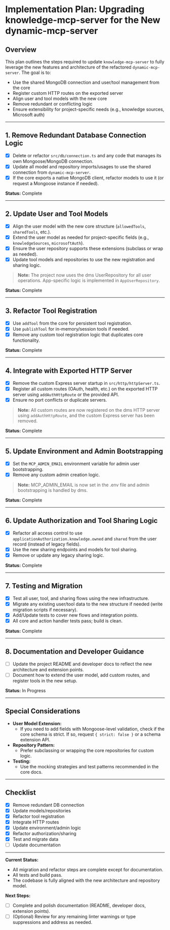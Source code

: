 # Implementation Plan: Upgrading knowledge-mcp-server for the New dynamic-mcp-server

## Overview

This plan outlines the steps required to update `knowledge-mcp-server` to fully leverage the new features and architecture of the refactored `dynamic-mcp-server`. The goal is to:

- Use the shared MongoDB connection and user/tool management from the core
- Register custom HTTP routes on the exported server
- Align user and tool models with the new core
- Remove redundant or conflicting logic
- Ensure extensibility for project-specific needs (e.g., knowledge sources, Microsoft auth)

---

## 1. Remove Redundant Database Connection Logic

- [x] Delete or refactor `src/db/connection.ts` and any code that manages its own Mongoose/MongoDB connection.
- [x] Update all model and repository imports/usages to use the shared connection from `dynamic-mcp-server`.
- [x] If the core exports a native MongoDB client, refactor models to use it (or request a Mongoose instance if needed).

**Status:** Complete

---

## 2. Update User and Tool Models

- [x] Align the user model with the new core structure (`allowedTools`, `sharedTools`, etc.).
- [x] Extend the user model as needed for project-specific fields (e.g., `knowledgeSources`, `microsoftAuth`).
- [x] Ensure the user repository supports these extensions (subclass or wrap as needed).
- [x] Update tool models and repositories to use the new registration and sharing logic.

> **Note:** The project now uses the dms UserRepository for all user operations. App-specific logic is implemented in `AppUserRepository`.

**Status:** Complete

---

## 3. Refactor Tool Registration

- [x] Use `addTool` from the core for persistent tool registration.
- [x] Use `publishTool` for in-memory/session tools if needed.
- [x] Remove any custom tool registration logic that duplicates core functionality.

**Status:** Complete

---

## 4. Integrate with Exported HTTP Server

- [x] Remove the custom Express server startup in `src/http/httpServer.ts`.
- [x] Register all custom routes (OAuth, health, etc.) on the exported HTTP server using `addAuthHttpRoute` or the provided API.
- [x] Ensure no port conflicts or duplicate servers.

> **Note:** All custom routes are now registered on the dms HTTP server using `addAuthHttpRoute`, and the custom Express server has been removed.

**Status:** Complete

---

## 5. Update Environment and Admin Bootstrapping

- [x] Set the `MCP_ADMIN_EMAIL` environment variable for admin user bootstrapping.
- [x] Remove any custom admin creation logic.

> **Note:** MCP_ADMIN_EMAIL is now set in the .env file and admin bootstrapping is handled by dms.

**Status:** Complete

---

## 6. Update Authorization and Tool Sharing Logic

- [x] Refactor all access control to use `applicationAuthorization.knowledge.owned` and `shared` from the user record (instead of legacy fields).
- [x] Use the new sharing endpoints and models for tool sharing.
- [x] Remove or update any legacy sharing logic.

**Status:** Complete

---

## 7. Testing and Migration

- [x] Test all user, tool, and sharing flows using the new infrastructure.
- [x] Migrate any existing user/tool data to the new structure if needed (write migration scripts if necessary).
- [x] Add/Update tests to cover new flows and integration points.
- [x] All core and action handler tests pass; build is clean.

**Status:** Complete

---

## 8. Documentation and Developer Guidance

- [ ] Update the project README and developer docs to reflect the new architecture and extension points.
- [ ] Document how to extend the user model, add custom routes, and register tools in the new setup.

**Status:** In Progress

---

## Special Considerations

- **User Model Extension:**
  - If you need to add fields with Mongoose-level validation, check if the core schema is strict. If so, request `{ strict: false }` or a schema extension API.
- **Repository Pattern:**
  - Prefer subclassing or wrapping the core repositories for custom logic.
- **Testing:**
  - Use the mocking strategies and test patterns recommended in the core docs.

---

## Checklist

- [x] Remove redundant DB connection
- [x] Update models/repositories
- [x] Refactor tool registration
- [x] Integrate HTTP routes
- [x] Update environment/admin logic
- [x] Refactor authorization/sharing
- [x] Test and migrate data
- [ ] Update documentation

---

**Current Status:**

- All migration and refactor steps are complete except for documentation.
- All tests and build pass.
- The codebase is fully aligned with the new architecture and repository model.

**Next Steps:**

- [ ] Complete and polish documentation (README, developer docs, extension points).
- [ ] (Optional) Review for any remaining linter warnings or type suppressions and address as needed.
